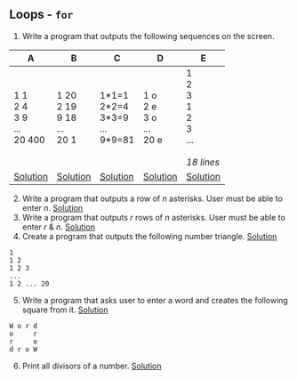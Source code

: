 ## Loops - `for`

1. Write a program that outputs the following sequences on the screen.

| A | B | C | D | E |
|---|---|---|---|---|
| 1 1<br>2 4<br>3 9<br>...<br>20 400 | 1 20<br>2 19<br>9 18<br>...<br>20 1 | 1\*1=1<br>2\*2=4<br>3\*3=9<br>...<br>9\*9=81<br> | 1 o<br>2 e<br>3 o<br>...<br>20 e | 1<br>2<br>3<br>1<br>2<br>3<br>...<br><br>_18 lines_ |
| [Solution](https://github.com/pr-kaspars/python-lessons/tree/master/docs/exercises/solutions/loops_for/e_001a.py) | [Solution](https://github.com/pr-kaspars/python-lessons/tree/master/docs/exercises/solutions/loops_for/e_001b.py) | [Solution](https://github.com/pr-kaspars/python-lessons/tree/master/docs/exercises/solutions/loops_for/e_001c.py) | [Solution](https://github.com/pr-kaspars/python-lessons/tree/master/docs/exercises/solutions/loops_for/e_001d.py) | [Solution](https://github.com/pr-kaspars/python-lessons/tree/master/docs/exercises/solutions/loops_for/e_001e.py) |

2. Write a program that outputs a row of *n* asterisks. User must be able to enter *n*. [Solution](https://github.com/pr-kaspars/python-lessons/tree/master/docs/exercises/solutions/loops_for/e_002.py)
3. Write a program that outputs *r* rows of *n* asterisks. User must be able to enter *r* & *n*. [Solution](https://github.com/pr-kaspars/python-lessons/tree/master/docs/exercises/solutions/loops_for/e_003.py)
4. Create a program that outputs the following number triangle. [Solution](https://github.com/pr-kaspars/python-lessons/tree/master/docs/exercises/solutions/loops_for/e_004.py)
```
1
1 2
1 2 3
...
1 2 ... 20
```
5. Write a program that asks user to enter a word and creates the following square from it. [Solution](https://github.com/pr-kaspars/python-lessons/tree/master/docs/exercises/solutions/loops_for/e_005.py)
```
W o r d
o     r
r     o
d r o W
```
6. Print all divisors of a number. [Solution](https://github.com/pr-kaspars/python-lessons/tree/master/docs/exercises/solutions/loops_for/e_006.py)
